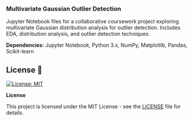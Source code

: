 ### Multivariate Gaussian Outlier Detection

Jupyter Notebook files for a collaborative coursework project exploring multivariate Gaussian distribution analysis for outlier detection. Includes EDA, distribution analysis, and outlier detection techniques.

**Dependencies:** Jupyter Notebook, Python 3.x, NumPy, Matplotlib, Pandas, Scikit-learn


## License 📝

[![License: MIT](https://img.shields.io/badge/License-MIT-yellow.svg)](https://opensource.org/licenses/MIT)

**License**

This project is licensed under the MIT License - see the [LICENSE](LICENSE) file for details.

